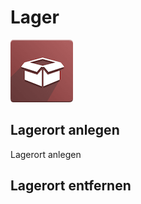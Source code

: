 # Lager
![icons_odoo_stock](assets/icons_odoo_stock.png)

## Lagerort anlegen

Lagerort anlegen


## Lagerort entfernen